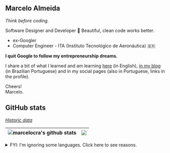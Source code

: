 ## Marcelo Almeida

_Think before coding._

Software Designer and Developer 💎 Beautiful, clean code works better.

-   ex-Googler
-   Computer Engineer - ITA (Instituto Tecnológico de Aeronáutica) 🇧🇷

**I quit Google to follow my entrepreneurship dreams.**

I share a bit of what I learned and am learning
<a href="https://github.com/marcelocra/marcelocra/blob/master/details.md#table-of-contents-" target="_blank">here</a>
(in English), [in my blog](https://marcelocra.dev/blog) (in Brazilian Portuguese)
and in my social pages (also in Portuguese, links in the profile).

Cheers!\
Marcelo.

## GitHub stats

_<a href="https://github.com/marcelocra/marcelocra/blob/master/details.md#github-stats-history-" target="_blank">Historic data</a>_

<!-- ----- 80 columns reference ----------------------------------------------------- -->

<!-- ![Most used languages](https://github-readme-stats.vercel.app/api/top-langs/?username=marcelocra&text_color=000&title_color=000&bg_color=45,e96443,904e95&hide_border=true&layout=compact&hide=Python,Java,html,CSS,C,Shell,PowerShell,Vim%20Script,Dockerfile&langs_count=10) -->

<!-- ![Most used languages](https://github-readme-stats.vercel.app/api/top-langs/?username=marcelocra&theme=dark&hide_border=true&layout=compact&hide=Python,Java,html,CSS,C,Shell,PowerShell,Vim%20Script,Dockerfile&langs_count=10) -->

| <img align="center" src="https://github-readme-stats.vercel.app/api?username=marcelocra&show_icons=true&include_all_commits=true&theme=buefy&hide_border=true" alt="marcelocra's github stats" /> | <img align="center" src="https://github-readme-stats.vercel.app/api/top-langs/?username=marcelocra&layout=compact&theme=buefy&hide_border=true&hide=Python,Java,html,CSS,C,Shell,PowerShell,Vim%20Script,Dockerfile,SCSS&langs_count=20" /> |
| ------------------------------------------------------------------------------------------------------------------------------------------------------------------------------------------------- | ------------------------------------------------------------------------------------------------------------------------------------------------------------------------------------------------------------------------------------------- |

<details>
<summary>FYI: I'm ignoring some languages. Click here to see reasons.</summary>
<br />

1. I haven't used them in a long time: Python, Java, C
1. They are not languages: HTML, CSS, Dockerfile
1. I only use them to "glue" stuff, not to write actual programs: Shell,
   PowerShell, Vimscript

</details>
